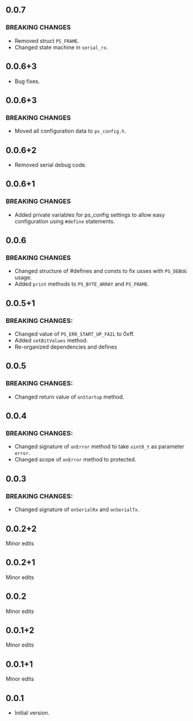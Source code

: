 <!-- PacketSerial -->

## 0.0.7
### BREAKING CHANGES
* Removed struct `PS_FRAME`.
* Changed state machine in `serial_rx`.

## 0.0.6+3

* Bug fixes.

## 0.0.6+3
### BREAKING CHANGES
* Moved all configuration data to `ps_config.h`.

## 0.0.6+2

* Removed serial debug code.
## 0.0.6+1

### BREAKING CHANGES
* Added private variables for ps_config settings to allow easy configuration using `#define` statements.

## 0.0.6

### BREAKING CHANGES
* Changed structure of #defines and consts to fix usses with `PS_DEBUG` usage.
* Added `print` methods to `PS_BYTE_ARRAY` and `PS_FRAME`.

## 0.0.5+1

### BREAKING CHANGES:
* Changed value of `PS_ERR_START_UP_FAIL` to 0xff.
* Added `setBitValues` method.
* Re-organized dependencies and defines

## 0.0.5

### BREAKING CHANGES:
* Changed return value of `onStartup` method.

## 0.0.4

### BREAKING CHANGES:
* Changed signature of `onError` method to take `uint8_t` as parameter `error`.
* Changed scope of `onError` method to protected.

## 0.0.3

### BREAKING CHANGES:
* Changed signature of `onSerialRx` and `onSerialTx`.

## 0.0.2+2

Minor edits

## 0.0.2+1

Minor edits

## 0.0.2

Minor edits

## 0.0.1+2

Minor edits

## 0.0.1+1

Minor edits

## 0.0.1

* Initial version.